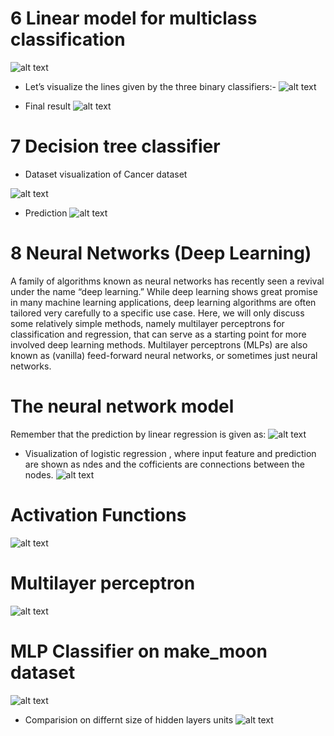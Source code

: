 # 6 Linear model for multiclass classification
![alt text](https://github.com/manish29071998/Introduction-to-Machine-Learning-with-Python/blob/master/2.%20Supervised%20Learning/images/img1.PNG)

* Let’s visualize the lines given by the three binary classifiers:-
![alt text](https://github.com/manish29071998/Introduction-to-Machine-Learning-with-Python/blob/master/2.%20Supervised%20Learning/images/img2.PNG)

* Final result
![alt text](https://github.com/manish29071998/Introduction-to-Machine-Learning-with-Python/blob/master/2.%20Supervised%20Learning/images/img3.PNG)


# 7 Decision tree classifier
* Dataset visualization of Cancer dataset

![alt text](https://github.com/manish29071998/Introduction-to-Machine-Learning-with-Python/blob/master/2.%20Supervised%20Learning/images/img4.PNG)

* Prediction
![alt text](https://github.com/manish29071998/Introduction-to-Machine-Learning-with-Python/blob/master/2.%20Supervised%20Learning/images/img5.PNG)

# 8 Neural Networks (Deep Learning)
A family of algorithms known as neural networks has recently seen a revival under the name “deep learning.” While deep learning shows great promise in many machine learning applications, deep learning algorithms are often tailored very carefully to a specific use case. Here, we will only discuss some relatively simple methods, namely multilayer perceptrons for classification and regression, that can serve as a starting point for more involved deep learning methods. Multilayer perceptrons (MLPs) are also known as (vanilla) feed-forward neural networks, or sometimes just neural networks.

# The neural network model
Remember that the prediction by linear regression is given as:
![alt text](https://github.com/manish29071998/Introduction-to-Machine-Learning-with-Python/blob/master/2.%20Supervised%20Learning/images/img6.PNG)

* Visualization of logistic regression , where input feature and prediction are shown as ndes and the cofficients are connections between the nodes.
![alt text](https://github.com/manish29071998/Introduction-to-Machine-Learning-with-Python/blob/master/2.%20Supervised%20Learning/images/img7.PNG)


# Activation Functions
![alt text](https://github.com/manish29071998/Introduction-to-Machine-Learning-with-Python/blob/master/2.%20Supervised%20Learning/images/img8.PNG)

# Multilayer perceptron
![alt text](https://github.com/manish29071998/Introduction-to-Machine-Learning-with-Python/blob/master/2.%20Supervised%20Learning/images/img9.PNG)

# MLP Classifier on make_moon dataset
![alt text](https://github.com/manish29071998/Introduction-to-Machine-Learning-with-Python/blob/master/2.%20Supervised%20Learning/images/img10.PNG)

* Comparision on differnt size of hidden layers units
![alt text](https://github.com/manish29071998/Introduction-to-Machine-Learning-with-Python/blob/master/2.%20Supervised%20Learning/images/img11.PNG)
